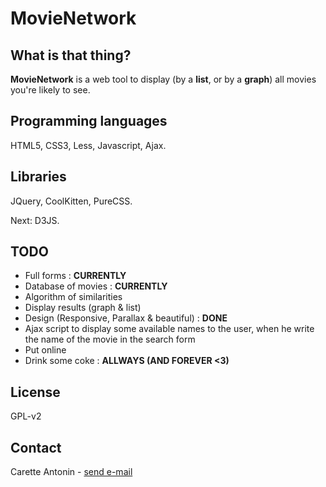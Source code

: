 MovieNetwork
============

What is that thing?
-------------------

**MovieNetwork** is a web tool to display (by a **list**, or by a **graph**) all movies you're likely to see.

Programming languages
---------------------

HTML5, CSS3, Less, Javascript, Ajax.

Libraries
---------

JQuery, CoolKitten, PureCSS.

Next: D3JS.

TODO
----

*	Full forms : **CURRENTLY**
*	Database of movies : **CURRENTLY**
*	Algorithm of similarities
*	Display results (graph & list)
*	Design (Responsive, Parallax & beautiful) : **DONE**
*	Ajax script to display some available names to the user, when he write the name of the movie in the search form
*	Put online
*	Drink some coke : **ALLWAYS (AND FOREVER <3)**

License
-------

GPL-v2

Contact
-------

Carette Antonin - [send e-mail](antonin.carette@gmail.com)

